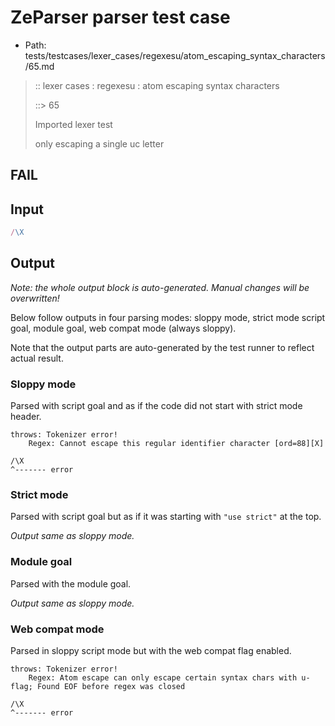 # ZeParser parser test case

- Path: tests/testcases/lexer_cases/regexesu/atom_escaping_syntax_characters/65.md

> :: lexer cases : regexesu : atom escaping syntax characters
>
> ::> 65
>
> Imported lexer test
>
> only escaping a single uc letter

## FAIL

## Input

`````js
/\X
`````

## Output

_Note: the whole output block is auto-generated. Manual changes will be overwritten!_

Below follow outputs in four parsing modes: sloppy mode, strict mode script goal, module goal, web compat mode (always sloppy).

Note that the output parts are auto-generated by the test runner to reflect actual result.

### Sloppy mode

Parsed with script goal and as if the code did not start with strict mode header.

`````
throws: Tokenizer error!
    Regex: Cannot escape this regular identifier character [ord=88][X]

/\X
^------- error
`````

### Strict mode

Parsed with script goal but as if it was starting with `"use strict"` at the top.

_Output same as sloppy mode._

### Module goal

Parsed with the module goal.

_Output same as sloppy mode._

### Web compat mode

Parsed in sloppy script mode but with the web compat flag enabled.

`````
throws: Tokenizer error!
    Regex: Atom escape can only escape certain syntax chars with u-flag; Found EOF before regex was closed

/\X
^------- error
`````


